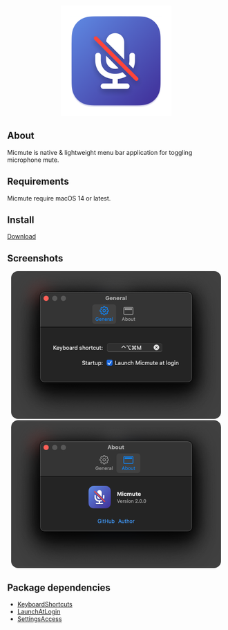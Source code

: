 <div align="center">
  <img src="Images/micmute.png" width="256">
</div>

## About 
Micmute is native & lightweight menu bar application for toggling microphone mute.

## Requirements
Micmute require macOS 14 or latest.

## Install
[Download](https://github.com/rokartur/micmute/releases/download/Production/Micmute.dmg)

## Screenshots
<div align="center">
  <img style="border-radius: 16px" src="Images/general.png">
  <img style="border-radius: 16px" src="Images/about.png">
</div>

## Package dependencies
- [KeyboardShortcuts](https://github.com/sindresorhus/KeyboardShortcuts)
- [LaunchAtLogin](https://github.com/sindresorhus/LaunchAtLogin-Legacy)
- [SettingsAccess](https://github.com/orchetect/SettingsAccess)
